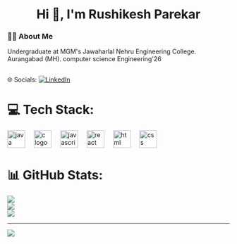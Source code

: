 <h1 align="center">Hi 👋, I'm Rushikesh Parekar</h1>



<h3 align="left">👩‍💻  About Me</h3>
<p  align="left" >Undergraduate at MGM's Jawaharlal Nehru Engineering College. Aurangabad (MH). computer science Engineering'26</p>



###
## 

🌐 Socials:  [![LinkedIn](https://img.shields.io/badge/LinkedIn-%230077B5.svg?logo=linkedin&logoColor=white)](https://linkedin.com/in/rushikesh-parekar) 

## 

# 💻 Tech Stack:





<div align="left">

  <!-- Java Logo -->
<img src="https://cdn.jsdelivr.net/gh/devicons/devicon/icons/java/java-original.svg" height="40" alt="java logo" />
<img width="12" />

<img src="https://cdn.jsdelivr.net/gh/devicons/devicon/icons/c/c-original.svg" height="40" alt="c logo" />
<img width="12" />

  <img src="https://cdn.jsdelivr.net/gh/devicons/devicon/icons/javascript/javascript-original.svg" height="40" alt="javascript logo"  />
  <img width="12" />
  
  <img src="https://cdn.jsdelivr.net/gh/devicons/devicon/icons/react/react-original.svg" height="40" alt="react logo"  />
  <img width="12" />
  <!-- HTML Logo -->
<img src="https://cdn.jsdelivr.net/gh/devicons/devicon/icons/html5/html5-original.svg" height="40" alt="html logo" />
<img width="12" />

<!-- CSS Logo -->
<img src="https://cdn.jsdelivr.net/gh/devicons/devicon/icons/css3/css3-original.svg" height="40" alt="css logo" />
<img width="12" />


# 📊 GitHub Stats:
![](https://github-readme-stats.vercel.app/api?username=Rushi-Parekar11&theme=dark&hide_border=false&include_all_commits=false&count_private=true)<br/>
![](https://github-readme-streak-stats.herokuapp.com/?user=Rushi-Parekar11&theme=dark&hide_border=false)<br/>
![](https://github-readme-stats.vercel.app/api/top-langs/?username=Rushi-Parekar11&theme=dark&hide_border=false&include_all_commits=false&count_private=true&layout=compact)

---
[![](https://visitcount.itsvg.in/api?id=Rushi-Parekar11&icon=5&color=0)](https://visitcount.itsvg.in)

<!-- Proudly created with GPRM ( https://gprm.itsvg.in ) -->
